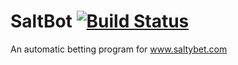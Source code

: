 # SaltBot [![Build Status](https://travis-ci.org/Jacobinski/SaltBot.svg?branch=master)](https://travis-ci.org/Jacobinski/SaltBot.svg?branch=master)

An automatic betting program for www.saltybet.com
